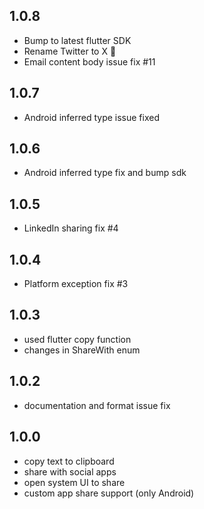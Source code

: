 ## 1.0.8

* Bump to latest flutter SDK
* Rename Twitter to X 🚀
* Email content body issue fix #11

## 1.0.7

* Android inferred type issue fixed

## 1.0.6

* Android inferred type fix and bump sdk

## 1.0.5

* LinkedIn sharing fix #4

## 1.0.4

* Platform exception fix #3

## 1.0.3

* used flutter copy function
* changes in ShareWith enum

## 1.0.2

* documentation and format issue fix

## 1.0.0

* copy text to clipboard
* share with social apps
* open system UI to share
* custom app share support (only Android)